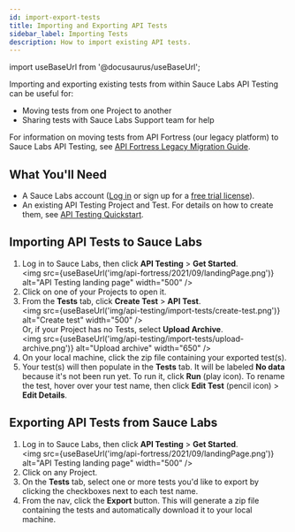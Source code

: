 ```yaml
---
id: import-export-tests
title: Importing and Exporting API Tests
sidebar_label: Importing Tests
description: How to import existing API tests.
---
```


import useBaseUrl from '@docusaurus/useBaseUrl';

Importing and exporting existing tests from within Sauce Labs API Testing can be useful for:
* Moving tests from one Project to another
* Sharing tests with Sauce Labs Support team for help

For information on moving tests from API Fortress (our legacy platform) to Sauce Labs API Testing, see [API Fortress Legacy Migration Guide](/api-testing/legacy).


## What You'll Need
* A Sauce Labs account ([Log in](https://accounts.saucelabs.com/am/XUI/#login/) or sign up for a [free trial license](https://saucelabs.com/sign-up)).
* An existing API Testing Project and Test. For details on how to create them, see [API Testing Quickstart](/api-testing/quickstart/).


## Importing API Tests to Sauce Labs

1. Log in to Sauce Labs, then click **API Testing** > **Get Started**.<br/><img src={useBaseUrl('img/api-fortress/2021/09/landingPage.png')} alt="API Testing landing page" width="500" />
2. Click on one of your Projects to open it.
3. From the **Tests** tab, click **Create Test** > **API Test**.<br/><img src={useBaseUrl('img/api-testing/import-tests/create-test.png')} alt="Create test" width="500" /><br/>
   Or, if your Project has no Tests, select <b>Upload Archive</b>.<br/><img src={useBaseUrl('img/api-testing/import-tests/upload-archive.png')} alt="Upload archive" width="650" />
4. On your local machine, click the zip file containing your exported test(s).
5. Your test(s) will then populate in the **Tests** tab. It will be labeled **No data** because it's not been run yet. To run it, click **Run** (play icon). To rename the test, hover over your test name, then click **Edit Test** (pencil icon) > **Edit Details**.


## Exporting API Tests from Sauce Labs

1. Log in to Sauce Labs, then click **API Testing** > **Get Started**.<br/><img src={useBaseUrl('img/api-fortress/2021/09/landingPage.png')} alt="API Testing landing page" width="500" />
2. Click on any Project.
3. On the **Tests** tab, select one or more tests you'd like to export by clicking the checkboxes next to each test name.
4. From the nav, click the **Export** button. This will generate a zip file containing the tests and automatically download it to your local machine.
